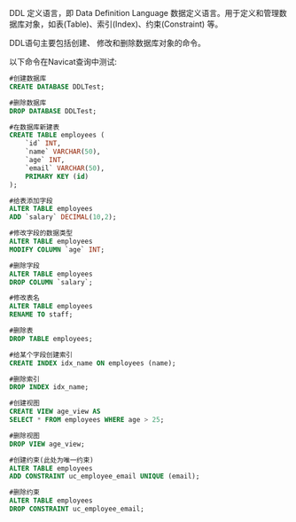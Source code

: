 DDL 定义语言，即 Data Definition Language 数据定义语言。用于定义和管理数据库对象，如表(Table)、索引(Index)、约束(Constraint) 等。

DDL语句主要包括创建、 修改和删除数据库对象的命令。

以下命令在Navicat查询中测试:

``` sql
#创建数据库
CREATE DATABASE DDLTest;
```

``` sql
#删除数据库
DROP DATABASE DDLTest;
```

``` sql
#在数据库新建表
CREATE TABLE employees (
    `id` INT,
    `name` VARCHAR(50),
    `age` INT,
    `email` VARCHAR(50),
    PRIMARY KEY (id)
);
```

``` sql
#给表添加字段
ALTER TABLE employees
ADD `salary` DECIMAL(10,2);
```

``` sql
#修改字段的数据类型
ALTER TABLE employees
MODIFY COLUMN `age` INT;
```

``` sql
#删除字段
ALTER TABLE employees
DROP COLUMN `salary`;
```

``` sql
#修改表名
ALTER TABLE employees
RENAME TO staff;
```

``` sql
#删除表
DROP TABLE employees;
```

``` sql
#给某个字段创建索引
CREATE INDEX idx_name ON employees (name);
```

``` sql
#删除索引
DROP INDEX idx_name;
```

``` sql
#创建视图
CREATE VIEW age_view AS
SELECT * FROM employees WHERE age > 25;
```

``` sql
#删除视图
DROP VIEW age_view;
```

``` sql
#创建约束(此处为唯一约束)
ALTER TABLE employees
ADD CONSTRAINT uc_employee_email UNIQUE (email);
```

``` sql
#删除约束
ALTER TABLE employees
DROP CONSTRAINT uc_employee_email;
```